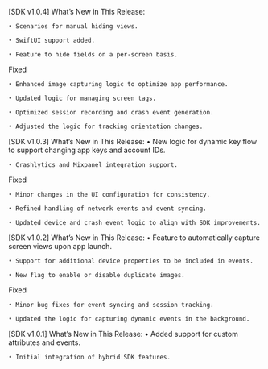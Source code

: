 
[SDK v1.0.4]
What’s New in This Release:
    
    • Scenarios for manual hiding views.

    • SwiftUI support added.

    • Feature to hide fields on a per-screen basis.


Fixed

    • Enhanced image capturing logic to optimize app performance.

    • Updated logic for managing screen tags.

    • Optimized session recording and crash event generation.

    • Adjusted the logic for tracking orientation changes.


[SDK v1.0.3] 
What’s New in This Release:
    • New logic for dynamic key flow to support changing app keys and account IDs.

    • Crashlytics and Mixpanel integration support.


Fixed

    • Minor changes in the UI configuration for consistency.

    • Refined handling of network events and event syncing.

    • Updated device and crash event logic to align with SDK improvements.

[SDK v1.0.2] 
What’s New in This Release:
    • Feature to automatically capture screen views upon app launch.

    • Support for additional device properties to be included in events.

    • New flag to enable or disable duplicate images.
Fixed

    • Minor bug fixes for event syncing and session tracking.

    • Updated the logic for capturing dynamic events in the background.

[SDK v1.0.1] 
What’s New in This Release:
    • Added support for custom attributes and events.

    • Initial integration of hybrid SDK features.


